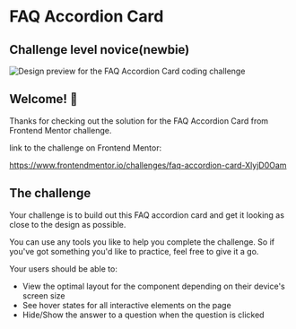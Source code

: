 # FAQ Accordion Card

## Challenge level novice(newbie)

![Design preview for the FAQ Accordion Card coding challenge](https://github.com/tpkhuong/faq-accordion-card/images/desktop-preview.jpg)

## Welcome! 👋

Thanks for checking out the solution for the FAQ Accordion Card from Frontend Mentor challenge.

link to the challenge on Frontend Mentor:

https://www.frontendmentor.io/challenges/faq-accordion-card-XlyjD0Oam

## The challenge

Your challenge is to build out this FAQ accordion card and get it looking as close to the design as possible.

You can use any tools you like to help you complete the challenge. So if you've got something you'd like to practice, feel free to give it a go.

Your users should be able to:

- View the optimal layout for the component depending on their device's screen size
- See hover states for all interactive elements on the page
- Hide/Show the answer to a question when the question is clicked
